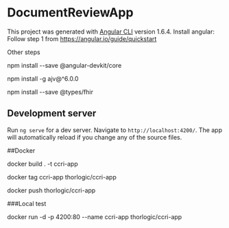 # DocumentReviewApp

This project was generated with [Angular CLI](https://github.com/angular/angular-cli) version 1.6.4.
Install angular: Follow step 1 from https://angular.io/guide/quickstart

Other steps 

npm install --save @angular-devkit/core

npm install -g ajv@^6.0.0

npm install --save @types/fhir


## Development server

Run `ng serve` for a dev server. Navigate to `http://localhost:4200/`. The app will automatically reload if you change any of the source files.

##Docker 


docker build . -t ccri-app

docker tag ccri-app thorlogic/ccri-app

docker push thorlogic/ccri-app

###Local test 

docker run -d -p 4200:80 --name ccri-app thorlogic/ccri-app 


